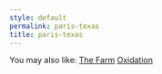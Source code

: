 ```yaml
---
style: default
permalink: paris-texas
title: paris-texas
---
```

You may also like:
[The Farm](http://scp-wiki.net/the-farm)
[Oxidation](http://scp-wiki.net/oxidation)